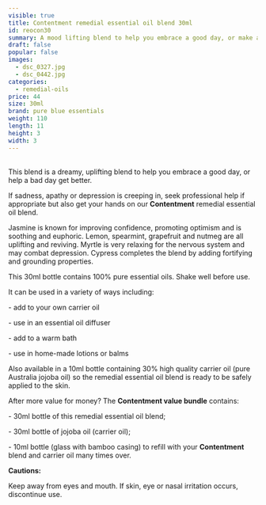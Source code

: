```yaml
---
visible: true
title: Contentment remedial essential oil blend 30ml
id: reocon30
summary: A mood lifting blend to help you embrace a good day, or make a bad day better
draft: false
popular: false
images:
  - dsc_0327.jpg
  - dsc_0442.jpg
categories:
  - remedial-oils
price: 44
size: 30ml
brand: pure blue essentials
weight: 110
length: 11
height: 3
width: 3
---
```

\
This blend is a dreamy, uplifting blend to help you embrace a good day, or help a bad day get better.

If sadness, apathy or depression is creeping in, seek professional help if appropriate but also get your hands on our **Contentment** remedial essential oil blend.

Jasmine is known for improving confidence, promoting optimism and is soothing and euphoric.  Lemon, spearmint, grapefruit and nutmeg are all uplifting and reviving.  Myrtle is very relaxing for the nervous system and may combat depression.  Cypress completes the blend by adding fortifying and grounding properties.

This 30ml bottle contains 100% pure essential oils. Shake well before use.

It can be used in a variety of ways including:

\- add to your own carrier oil

\- use in an essential oil diffuser

\- add to a warm bath

\- use in home-made lotions or balms

Also available in a 10ml bottle containing 30% high quality carrier oil (pure Australia jojoba oil) so the remedial essential oil blend is ready to be safely applied to the skin.

After more value for money? The **Contentment value bundle** contains:  

\- 30ml bottle of this remedial essential oil blend;

\- 30ml bottle of jojoba oil (carrier oil);

\- 10ml bottle (glass with bamboo casing) to refill with your **Contentment** blend and carrier oil many times over.  







**Cautions:**

Keep away from eyes and mouth. If skin, eye or nasal irritation occurs, discontinue use.